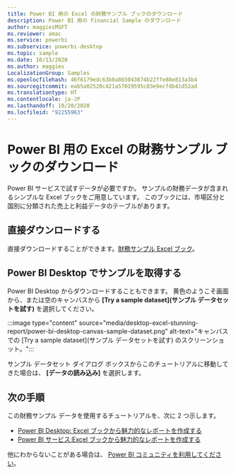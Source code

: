 ```yaml
---
title: Power BI 用の Excel の財務サンプル ブックのダウンロード
description: Power BI 用の Financial Sample のダウンロード
author: maggiesMSFT
ms.reviewer: amac
ms.service: powerbi
ms.subservice: powerbi-desktop
ms.topic: sample
ms.date: 10/13/2020
ms.author: maggies
LocalizationGroup: Samples
ms.openlocfilehash: 46f6179edc63b0a865043674b22ffe88e813a3b4
ms.sourcegitcommit: eab5a02520c421a57019595c03e9ecfdb41d52ad
ms.translationtype: HT
ms.contentlocale: ja-JP
ms.lasthandoff: 10/20/2020
ms.locfileid: "92255963"
---
```

# <a name="download-the-financial-sample-excel-workbook-for-power-bi"></a>Power BI 用の Excel の財務サンプル ブックのダウンロード
Power BI サービスで試すデータが必要ですか。 サンプルの財務データが含まれるシンプルな Excel ブックをご用意しています。 このブックには、市場区分と国別に分類された売上と利益データのテーブルがあります。 

## <a name="download-it-directly"></a>直接ダウンロードする

直接ダウンロードすることができます。[財務サンプル Excel ブック](https://go.microsoft.com/fwlink/?LinkID=521962)。

## <a name="get-the-sample-in-power-bi-desktop"></a>Power BI Desktop でサンプルを取得する

Power BI Desktop からダウンロードすることもできます。 黄色のようこそ画面から、または空のキャンバスから **[Try a sample dataset]\(サンプル データセットを試す\)** を選択してください。

:::image type="content" source="media/desktop-excel-stunning-report/power-bi-desktop-canvas-sample-dataset.png" alt-text="キャンバスでの [Try a sample dataset]\(サンプル データセットを試す\) のスクリーンショット。"::: 

サンプル データセット ダイアログ ボックスからこのチュートリアルに移動してきた場合は、 **[データの読み込み]** を選択します。

## <a name="next-steps"></a>次の手順

この財務サンプル データを使用するチュートリアルを、次に 2 つ示します。

- [Power BI Desktop: Excel ブックから魅力的なレポートを作成する](desktop-excel-stunning-report.md)
- [Power BI サービス:Excel ブックから魅力的なレポートを作成する](service-from-excel-to-stunning-report.md)

他にわからないことがある場合は、 [Power BI コミュニティを利用してください](https://community.powerbi.com/)。
